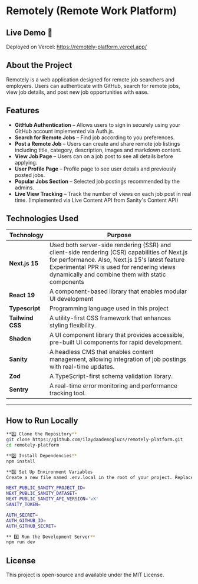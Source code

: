 # **Remotely (Remote Work Platform)** 
## Live Demo 🚀
Deployed on Vercel: https://remotely-platform.vercel.app/

## About the Project

Remotely is a web application designed for remote job searchers and employers. Users can authenticate with GitHub, search for remote jobs, view job details, and post new job opportunities with ease.

## Features
- **GitHub Authentication** – Allows users to sign in securely using your GitHub account implemented via Auth.js.
- **Search for Remote Jobs** – Find job according to you preferences.
- **Post a Remote Job** – Users can create and share remote job listings including title, category, description, images and markdown content.
- **View Job Page** – Users can on a job post to see all details before applying.
- **User Profile Page** – Profile page to see user details and previously posted jobs.
- **Popular Jobs Section** – Selected job postings recommended by the admins.
- **Live View Tracking** – Track the number of views on each job post in real time. (Implemented via Live Content API from Sanity's Content API)

## Technologies Used

| Technology | Purpose |
|------------|---------|
| **Next.js 15** | Used both server-side rendering (SSR) and client-side rendering (CSR) capabilities of Next.js for performance. Also, Next.js 15's latest feature Experimental PPR is used for rendering views dynamically and combine them with static components|
| **React 19** | A component-based library that enables modular UI development |
| **Typescript** | Programming language used in this project |
| **Tailwind CSS** | A utility-first CSS framework that enhances styling flexibility. |
| **Shadcn** | A UI component library that provides accessible, pre-built UI components for rapid development. |
| **Sanity** |  A headless CMS that enables content management, allowing integration of job postings with real-time updates. |
| **Zod** | A TypeScript-first schema validation library. |
| **Sentry** | A real-time error monitoring and performance tracking tool. |


---

## How to Run Locally

```sh
**1️⃣ Clone the Repository**
git clone https://github.com/ilaydaademoglucs/remotely-platform.git
cd remotely-platform

**2️⃣ Install Dependencies**
npm install

**3️⃣ Set Up Environment Variables
Create a new file named .env.local in the root of your project. Replace them with credentials.

NEXT_PUBLIC_SANITY_PROJECT_ID=
NEXT_PUBLIC_SANITY_DATASET=
NEXT_PUBLIC_SANITY_API_VERSION='vX'
SANITY_TOKEN=

AUTH_SECRET= 
AUTH_GITHUB_ID=
AUTH_GITHUB_SECRET=

** 4️⃣ Run the Development Server**
npm run dev
```

##  License

This project is open-source and available under the MIT License.
